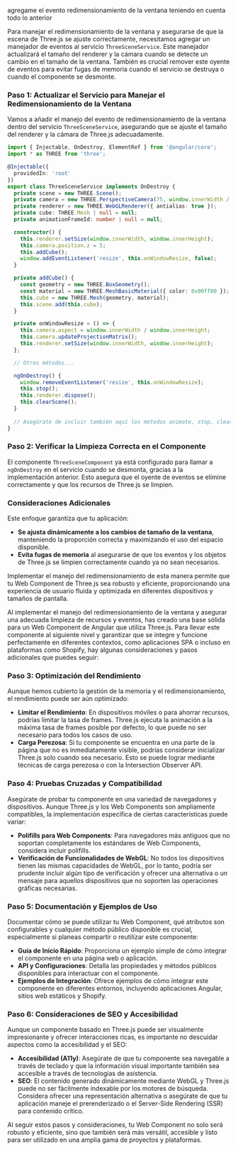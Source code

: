 agregame el evento  redimensionamiento de la ventana teniendo en cuenta todo lo anterior

Para manejar el redimensionamiento de la ventana y asegurarse de que la escena de Three.js se ajuste correctamente, necesitamos agregar un manejador de eventos al servicio `ThreeSceneService`. Este manejador actualizará el tamaño del renderer y la cámara cuando se detecte un cambio en el tamaño de la ventana. También es crucial remover este oyente de eventos para evitar fugas de memoria cuando el servicio se destruya o cuando el componente se desmonte.

### Paso 1: Actualizar el Servicio para Manejar el Redimensionamiento de la Ventana

Vamos a añadir el manejo del evento de redimensionamiento de la ventana dentro del servicio `ThreeSceneService`, asegurando que se ajuste el tamaño del renderer y la cámara de Three.js adecuadamente.

```typescript
import { Injectable, OnDestroy, ElementRef } from '@angular/core';
import * as THREE from 'three';

@Injectable({
  providedIn: 'root'
})
export class ThreeSceneService implements OnDestroy {
  private scene = new THREE.Scene();
  private camera = new THREE.PerspectiveCamera(75, window.innerWidth / window.innerHeight, 0.1, 1000);
  private renderer = new THREE.WebGLRenderer({ antialias: true });
  private cube: THREE.Mesh | null = null;
  private animationFrameId: number | null = null;

  constructor() {
    this.renderer.setSize(window.innerWidth, window.innerHeight);
    this.camera.position.z = 5;
    this.addCube();
    window.addEventListener('resize', this.onWindowResize, false);
  }

  private addCube() {
    const geometry = new THREE.BoxGeometry();
    const material = new THREE.MeshBasicMaterial({ color: 0x00ff00 });
    this.cube = new THREE.Mesh(geometry, material);
    this.scene.add(this.cube);
  }

  private onWindowResize = () => {
    this.camera.aspect = window.innerWidth / window.innerHeight;
    this.camera.updateProjectionMatrix();
    this.renderer.setSize(window.innerWidth, window.innerHeight);
  };

  // Otros métodos...

  ngOnDestroy() {
    window.removeEventListener('resize', this.onWindowResize);
    this.stop();
    this.renderer.dispose();
    this.clearScene();
  }
  
  // Asegúrate de incluir también aquí los métodos animate, stop, clearScene, getRendererDOMElement e initializeRenderer.
}
```

### Paso 2: Verificar la Limpieza Correcta en el Componente

El componente `ThreeSceneComponent` ya está configurado para llamar a `ngOnDestroy` en el servicio cuando se desmonta, gracias a la implementación anterior. Esto asegura que el oyente de eventos se elimine correctamente y que los recursos de Three.js se limpien.

### Consideraciones Adicionales

Este enfoque garantiza que tu aplicación:

- **Se ajusta dinámicamente a los cambios de tamaño de la ventana**, manteniendo la proporción correcta y maximizando el uso del espacio disponible.
- **Evita fugas de memoria** al asegurarse de que los eventos y los objetos de Three.js se limpien correctamente cuando ya no sean necesarios.

Implementar el manejo del redimensionamiento de esta manera permite que tu Web Component de Three.js sea robusto y eficiente, proporcionando una experiencia de usuario fluida y optimizada en diferentes dispositivos y tamaños de pantalla.

Al implementar el manejo del redimensionamiento de la ventana y asegurar una adecuada limpieza de recursos y eventos, has creado una base sólida para un Web Component de Angular que utiliza Three.js. Para llevar este componente al siguiente nivel y garantizar que se integre y funcione perfectamente en diferentes contextos, como aplicaciones SPA o incluso en plataformas como Shopify, hay algunas consideraciones y pasos adicionales que puedes seguir:

### Paso 3: Optimización del Rendimiento

Aunque hemos cubierto la gestión de la memoria y el redimensionamiento, el rendimiento puede ser aún optimizado:

- **Limitar el Rendimiento**: En dispositivos móviles o para ahorrar recursos, podrías limitar la tasa de frames. Three.js ejecuta la animación a la máxima tasa de frames posible por defecto, lo que puede no ser necesario para todos los casos de uso.
- **Carga Perezosa**: Si tu componente se encuentra en una parte de la página que no es inmediatamente visible, podrías considerar inicializar Three.js solo cuando sea necesario. Esto se puede lograr mediante técnicas de carga perezosa o con la Intersection Observer API.

### Paso 4: Pruebas Cruzadas y Compatibilidad

Asegúrate de probar tu componente en una variedad de navegadores y dispositivos. Aunque Three.js y los Web Components son ampliamente compatibles, la implementación específica de ciertas características puede variar:

- **Polifills para Web Components**: Para navegadores más antiguos que no soportan completamente los estándares de Web Components, considera incluir polifills.
- **Verificación de Funcionalidades de WebGL**: No todos los dispositivos tienen las mismas capacidades de WebGL, por lo tanto, podría ser prudente incluir algún tipo de verificación y ofrecer una alternativa o un mensaje para aquellos dispositivos que no soporten las operaciones gráficas necesarias.

### Paso 5: Documentación y Ejemplos de Uso

Documentar cómo se puede utilizar tu Web Component, qué atributos son configurables y cualquier método público disponible es crucial, especialmente si planeas compartir o reutilizar este componente:

- **Guía de Inicio Rápido**: Proporciona un ejemplo simple de cómo integrar el componente en una página web o aplicación.
- **API y Configuraciones**: Detalla las propiedades y métodos públicos disponibles para interactuar con el componente.
- **Ejemplos de Integración**: Ofrece ejemplos de cómo integrar este componente en diferentes entornos, incluyendo aplicaciones Angular, sitios web estáticos y Shopify.

### Paso 6: Consideraciones de SEO y Accesibilidad

Aunque un componente basado en Three.js puede ser visualmente impresionante y ofrecer interacciones ricas, es importante no descuidar aspectos como la accesibilidad y el SEO:

- **Accesibilidad (A11y)**: Asegúrate de que tu componente sea navegable a través de teclado y que la información visual importante también sea accesible a través de tecnologías de asistencia.
- **SEO**: El contenido generado dinámicamente mediante WebGL y Three.js puede no ser fácilmente indexable por los motores de búsqueda. Considera ofrecer una representación alternativa o asegúrate de que tu aplicación maneje el prerenderizado o el Server-Side Rendering (SSR) para contenido crítico.

Al seguir estos pasos y consideraciones, tu Web Component no solo será robusto y eficiente, sino que también será más versátil, accesible y listo para ser utilizado en una amplia gama de proyectos y plataformas.